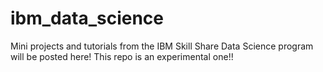 # ibm_data_science
Mini projects and tutorials from the IBM Skill Share Data Science program will be posted here!
This repo is an experimental one!!
